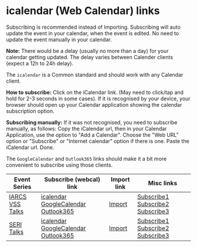 # icalendar (Web Calendar) links


Subscribing is recommended instead of Importing.
Subscribing will auto update the event in your calendar, when the event is edited.
No need to update the event manually in your calendar.

**Note:** There would be a delay (usually no more than a day) for your calendar getting updated.
The delay varies between Calender clients (expect a 12h to 24h delay).

The `icalendar` is a Common standard and should work with any Calendar client.

**How to subscribe:** 
  Click on the iCalendar link. (May need to click/tap and hold for 2-3 seconds in some cases).
  If it is recognised by your device,
  your browser should open up your Calendar application showing the calendar subscription option.
  
**Subscribing manually:** If it was not recognised, you need to subscribe manually, as follows:
  Copy the iCalendar url, then in your Calendar Application, use the option to "Add a Calendar".
  Choose the "Web URL" option or "Subscribe" or "Internet calendar" option if there is one. Paste the iCalendar url. Done.

The `GoogleCalendar` and `Outlook365` links should make it a bit more convenient to subscribe using those clients.

<!--
Also, subscribing as an "Other" calendar, or a "New" calendar (instead of adding to the primary calendar)
in Outlook will allow removing/hiding this easily from the view.


Subscribing to a calendar will automatically pull any updates to the event.
(dependeng on your calendar application, this may vary from once a couple of hours to about once a day).

Importing will download the `.ics` file, which if you open, should import into your calendar application.

If clicking the subscription link doesnt open up your email/calendar application to the subscription settings.  then copy the link and subscribe to the calendar).

Clicking on the https link will download an .ics file, which you can import into your email/calendar application.
(for one time addition of events to your calendar)
-->


<!--
## Subscribe to the calendar. (webcal link).
[webcal:https://alvg.github.io/pages/vss-talks.ics](webcal://alvg.github.io/pages/vss-talks.ics)

[Subscribe using Standard iCalendar](webcal://alvg.github.io/pages/vss-talks.ics)

[Subscribe using GoogleCalendar](https://www.google.com/calendar/render?cid=webcal%3A%2F%2Falvg.github.io%2Fpages%2Fvss-talks.ics&text=VSS%20Talks)

[Subscribe using Outlook365](https://outlook.office.com/owa?path=%2Fcalendar%2Faction%2Fcompose&rru=addsubscription&url=webcal%3A%2F%2Falvg.github.io%2Fpages%2Fvss-talks.ics&name=VSS%20Talks)


## Import the calendar. (https link).
[https://alvg.github.io/pages/vss-talks.ics](https://alvg.github.io/pages/vss-talks.ics)
[Import ics file](https://alvg.github.io/pages/vss-talks.ics)
-->



<!--
If "Subscribe1" doesn't work. try "Subscribe2"
-->

| Event Series |  Subscribe (webcal) link  | Import link | Misc links |
|--------------|---------------------------|---------------------|----------------------|
| [IARCS VSS Talks](https://fmindia.cmi.ac.in/vss/) | [icalendar](webcal://alvg.github.io/pages/vss-talks.ics) [GoogleCalendar](https://www.google.com/calendar/render?cid=webcal%3A%2F%2Falvg.github.io%2Fpages%2Fvss-talks.ics&text=VSS%20Talks) [Outlook365](https://outlook.office.com/owa?path=%2Fcalendar%2Faction%2Fcompose&rru=addsubscription&url=webcal%3A%2F%2Falvg.github.io%2Fpages%2Fvss-talks.ics&name=VSS%20Talks) | [Import](https://alvg.github.io/pages/vss-talks.ics) | [Subscribe1](webcal://alvg.github.io/pages/vss-talks.ics) [Subscribe2](webcal:https://alvg.github.io/pages/vss-talks.ics) [Subscribe3](webcals://alvg.github.io/pages/vss-talks.ics) |
| [SERI Talks](https://sites.google.com/view/seri2022-23/upcoming-talks) | [icalendar](webcal://alvg.github.io/pages/seri-talks.ics) [GoogleCalendar](https://www.google.com/calendar/render?cid=webcal%3A%2F%2Falvg.github.io%2Fpages%2Fseri-talks.ics&text=SERI%20Talks) [Outlook365](https://outlook.office.com/owa?path=%2Fcalendar%2Faction%2Fcompose&rru=addsubscription&url=webcal%3A%2F%2Falvg.github.io%2Fpages%2Fseri-talks.ics&name=SERI%20Talks) | [Import](https://alvg.github.io/pages/seri-talks.ics) | [Subscribe1](webcal://alvg.github.io/pages/seri-talks.ics) [Subscribe2](webcal:https://alvg.github.io/pages/seri-talks.ics) [Subscribe3](webcals://alvg.github.io/pages/seri-talks.ics) |





